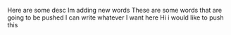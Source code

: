 Here are some desc
Im adding new words
These are some words that are going to be pushed
I can write whatever I want here
Hi i would like to push this 
